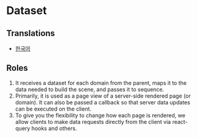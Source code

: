 # Dataset

## Translations

- [한국어](./README.ko.md)

## Roles

1. It receives a dataset for each domain from the parent, maps it to the data needed to build the scene, and passes it to sequence.
2. Primarily, it is used as a page view of a server-side rendered page (or domain). It can also be passed a callback so that server data updates can be executed on the client.
3. To give you the flexibility to change how each page is rendered, we allow clients to make data requests directly from the client via react-query hooks and others.
